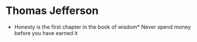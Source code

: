 Thomas Jefferson
============

* Honesty is the first chapter in the book of wisdom* Never spend money before you have earned it